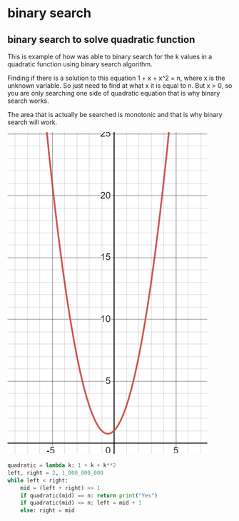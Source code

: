 # binary search

## binary search to solve quadratic function

This is example of how was able to binary search for the k values in a quadratic function using binary search algorithm.  

Finding if there is a solution to this equation 1 + x + x^2 = n, where x is the unknown variable.  So just need to find at what x it is equal to n.  But x > 0,  so you are only searching one side of quadratic equation that is why binary search works.  

The area that is actually be searched is monotonic and that is why binary search will work. 

![images](images/quadratic.png)

```py
quadratic = lambda k: 1 + k + k**2
left, right = 2, 1_000_000_000
while left < right:
    mid = (left + right) >> 1
    if quadratic(mid) == n: return print("Yes")
    if quadratic(mid) <= n: left = mid + 1
    else: right = mid
```
